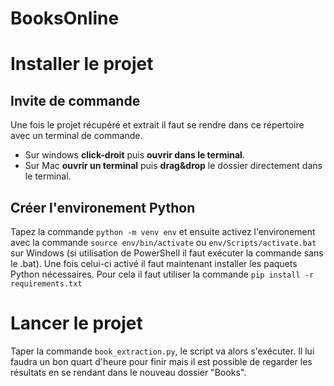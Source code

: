 # BooksOnline
 
# Installer le projet
## Invite de commande
Une fois le projet récupéré et extrait il faut se rendre dans ce répertoire avec un terminal de commande. 
- Sur windows **click-droit** puis **ouvrir dans le terminal**.
- Sur Mac **ouvrir un terminal** puis **drag&drop** le dossier directement dans le terminal.

## Créer l'environement Python
Tapez la commande ```python -m venv env``` et ensuite activez l'environement avec la commande ```source env/bin/activate``` ou ```env/Scripts/activate.bat``` sur Windows (si utilisation de PowerShell il faut exécuter la commande sans le .bat).
Une fois celui-ci activé il faut maintenant installer les paquets Python nécessaires. Pour cela il faut utiliser la commande ```pip install -r requirements.txt```

# Lancer le projet
Taper la commande ```book_extraction.py```, le script va alors s'exécuter. Il lui faudra un bon quart d'heure pour finir mais il est possible de regarder les résultats en se rendant dans le nouveau dossier "Books".
